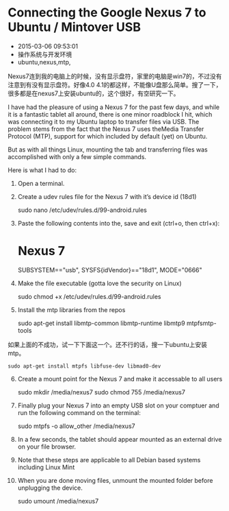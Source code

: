 # Connecting the Google Nexus 7 to Ubuntu / Mintover USB
- 2015-03-06 09:53:01
- 操作系统与开发环境
- ubuntu,nexus,mtp,

<!--markdown-->Nexus7连到我的电脑上的时候，没有显示盘符，家里的电脑是win7的，不过没有注意到有没有显示盘符。好像4.0 4.1的都这样，不能像U盘那么简单。搜了一下，很多都是在nexus7上安装ubuntu的，这个很好，有空研究一下。


<!--more-->


I have had the pleasure of using a Nexus 7 for the past few days, and while it is a fantastic tablet all around, there is one minor roadblock I hit, which was connecting it to my Ubuntu laptop to transfer files via USB. The problem stems from the fact that the Nexus 7 uses theMedia Transfer Protocol (MTP), support for which included by default (yet) on Ubuntu.

But as with all things Linux, mounting the tab and transferring files was accomplished with only a few simple commands. 

Here is what I had to do: 

1. Open a terminal. 

2. Create a udev rules file for the Nexus 7 with it’s device id (18d1)


    sudo nano /etc/udev/rules.d/99-android.rules 

3. Paste the following contents into the, save and exit (ctrl+o, then ctrl+x): 


    # Nexus 7
    SUBSYSTEM=="usb", SYSFS{idVendor}=="18d1", MODE="0666" 

 
4. Make the file executable (gotta love the security on Linux) 


    sudo chmod +x /etc/udev/rules.d/99-android.rules 

 
5. Install the mtp libraries from the repos 


    sudo apt-get install libmtp-common libmtp-runtime libmtp9 mtpfsmtp-tools

 
如果上面的不成功，试一下下面这一个。还不行的话，搜一下ubuntu上安装mtp。 

    sudo apt-get install mtpfs libfuse-dev libmad0-dev

 
6. Create a mount point for the Nexus 7 and make it accessable to all users 


    sudo mkdir /media/nexus7
    sudo chmod 755 /media/nexus7 

7. Finally plug your Nexus 7 into an empty USB slot on your comptuer and run the following command on the terminal: 


    sudo mtpfs -o allow_other /media/nexus7

8. In a few seconds, the tablet should appear mounted as an external drive on your file browser. 

9. Note that these steps are applicable to all Debian based systems including Linux Mint 

10. When you are done moving files, unmount the mounted folder before unplugging the device. 


    sudo umount /media/nexus7